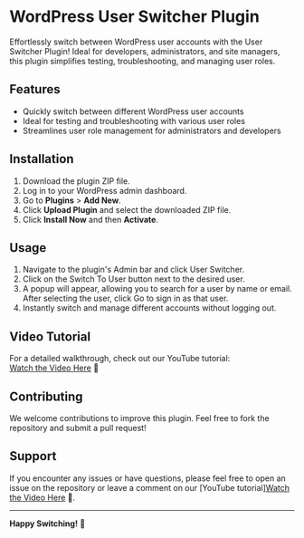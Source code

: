 # WordPress User Switcher Plugin

Effortlessly switch between WordPress user accounts with the User Switcher Plugin! Ideal for developers, administrators, and site managers, this plugin simplifies testing, troubleshooting, and managing user roles.

## Features

- Quickly switch between different WordPress user accounts
- Ideal for testing and troubleshooting with various user roles
- Streamlines user role management for administrators and developers

## Installation

1. Download the plugin ZIP file.
2. Log in to your WordPress admin dashboard.
3. Go to **Plugins** > **Add New**.
4. Click **Upload Plugin** and select the downloaded ZIP file.
5. Click **Install Now** and then **Activate**.

## Usage

1. Navigate to the plugin's Admin bar and click User Switcher.
2. Click on the Switch To User button next to the desired user.
3. A popup will appear, allowing you to search for a user by name or email. After selecting the user, click Go to sign in as that user.
4. Instantly switch and manage different accounts without logging out.

## Video Tutorial

For a detailed walkthrough, check out our YouTube tutorial:  
<a href="https://youtu.be/f72goWFsTq4" target="_blank">Watch the Video Here</a> 🚀

## Contributing

We welcome contributions to improve this plugin. Feel free to fork the repository and submit a pull request!

## Support

If you encounter any issues or have questions, please feel free to open an issue on the repository or leave a comment on our [YouTube tutorial]<a href="https://youtu.be/f72goWFsTq4" target="_blank">Watch the Video Here</a> 🚀.

---

**Happy Switching!** 🔄
